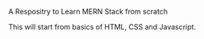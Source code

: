 A Respositry to Learn MERN Stack from scratch

This will start from basics of HTML, CSS and Javascript.
